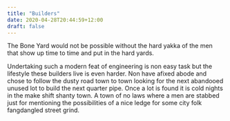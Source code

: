 ```yaml
---
title: "Builders"
date: 2020-04-28T20:44:59+12:00
draft: false
---
```


The Bone Yard would not be possible without the hard yakka of the men that show up time to time and put in the hard yards. 

Undertaking such a modern feat of engineering is non easy task but the lifestyle these builders live is even harder. Non have afixed abode and chose to follow the dusty road town to town looking for the next abandooed unused lot to build the next quarter pipe. Once a lot is found it is cold nights in the make shift shanty town. A town of no laws where a men are stabbed just for mentioning the possibilities of a nice ledge for some city folk fangdangled street grind. 